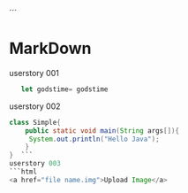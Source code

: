 ´´´
# MarkDown
userstory 001

```javascript
   let godstime= godstime
```

userstory 002
```java
class Simple{  
    public static void main(String args[]){  
     System.out.println("Hello Java");  
    }  
}  ```
userstory 003
```html
<a href="file name.img">Upload Image</a>
```
